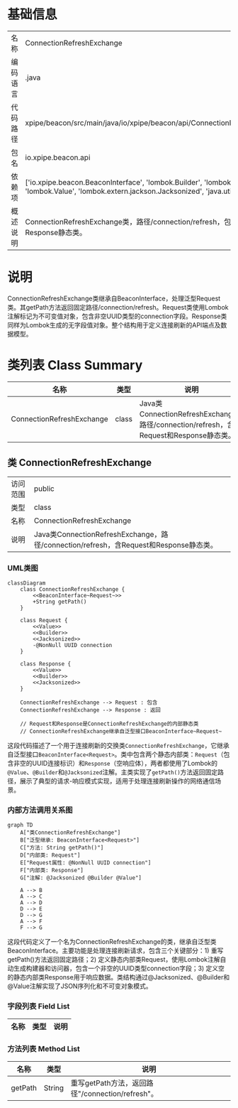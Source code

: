 # 基础信息

|      |      |
|------|------|
| 名称 | ConnectionRefreshExchange |
| 编码语言 | .java |
| 代码路径 | xpipe/beacon/src/main/java/io/xpipe/beacon/api/ConnectionRefreshExchange.java |
| 包名 | io.xpipe.beacon.api |
| 依赖项 | ['io.xpipe.beacon.BeaconInterface', 'lombok.Builder', 'lombok.NonNull', 'lombok.Value', 'lombok.extern.jackson.Jacksonized', 'java.util.UUID'] |
| 概述说明 | ConnectionRefreshExchange类，路径/connection/refresh，包含Request和Response静态类。 |

# 说明

ConnectionRefreshExchange类继承自BeaconInterface，处理泛型Request类。其getPath方法返回固定路径/connection/refresh。Request类使用Lombok注解标记为不可变值对象，包含非空UUID类型的connection字段。Response类同样为Lombok生成的无字段值对象。整个结构用于定义连接刷新的API端点及数据模型。

# 类列表 Class Summary

| 名称   | 类型  | 说明 |
|-------|------|-------------|
| ConnectionRefreshExchange | class | Java类ConnectionRefreshExchange，路径/connection/refresh，含Request和Response静态类。 |



## 类 ConnectionRefreshExchange

|      |      |
|------|------|
| 访问范围 | public |
| 类型 | class |
| 名称 | ConnectionRefreshExchange |
| 说明 | Java类ConnectionRefreshExchange，路径/connection/refresh，含Request和Response静态类。 |


### UML类图

```mermaid
classDiagram
    class ConnectionRefreshExchange {
        <<BeaconInterface~Request~>>
        +String getPath()
    }
    
    class Request {
        <<Value>>
        <<Builder>>
        <<Jacksonized>>
        -@NonNull UUID connection
    }
    
    class Response {
        <<Value>>
        <<Builder>>
        <<Jacksonized>>
    }
    
    ConnectionRefreshExchange --> Request : 包含
    ConnectionRefreshExchange --> Response : 返回

    // Request和Response是ConnectionRefreshExchange的内部静态类
    // ConnectionRefreshExchange继承自泛型接口BeaconInterface~Request~
```

这段代码描述了一个用于连接刷新的交换类`ConnectionRefreshExchange`，它继承自泛型接口`BeaconInterface<Request>`。类中包含两个静态内部类：`Request`（包含非空的UUID连接标识）和`Response`（空响应体），两者都使用了Lombok的`@Value`、`@Builder`和`@Jacksonized`注解。主类实现了`getPath()`方法返回固定路径，展示了典型的请求-响应模式实现，适用于处理连接刷新操作的网络通信场景。


### 内部方法调用关系图

```mermaid
graph TD
    A["类ConnectionRefreshExchange"]
    B["泛型继承: BeaconInterface<Request>"]
    C["方法: String getPath()"]
    D["内部类: Request"]
    E["Request属性: @NonNull UUID connection"]
    F["内部类: Response"]
    G["注解: @Jacksonized @Builder @Value"]

    A --> B
    A --> C
    A --> D
    D --> E
    D --> G
    A --> F
    F --> G
```

这段代码定义了一个名为ConnectionRefreshExchange的类，继承自泛型类BeaconInterface<Request>。主要功能是处理连接刷新请求，包含三个关键部分：1) 重写getPath()方法返回固定路径；2) 定义静态内部类Request，使用Lombok注解自动生成构建器和访问器，包含一个非空的UUID类型connection字段；3) 定义空的静态内部类Response用于响应数据。类结构通过@Jacksonized、@Builder和@Value注解实现了JSON序列化和不可变对象模式。

### 字段列表 Field List

| 名称  | 类型  | 说明 |
|-------|-------|------|

### 方法列表 Method List

| 名称  | 类型  | 说明 |
|-------|-------|------|
| getPath | String | 重写getPath方法，返回路径"/connection/refresh"。 |




